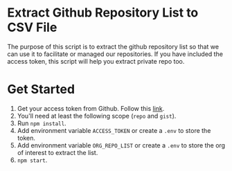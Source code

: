 # Extract Github Repository List to CSV File

The purpose of this script is to extract the github repository list so that we can use it to facilitate or managed our repositories. If you have included the access token, this script will help you extract private repo too.

# Get Started

1. Get your access token from Github. Follow this [link](https://docs.github.com/en/authentication/keeping-your-account-and-data-secure/creating-a-personal-access-token).
2. You'll need at least the following scope (`repo` and `gist`).
3. Run `npm install`.
4. Add environment variable `ACCESS_TOKEN` or create a `.env` to store the token.
5. Add environment variable `ORG_REPO_LIST` or create a `.env` to store the org of interest to extract the list.
6. `npm start`.

